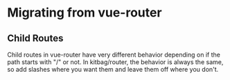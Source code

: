 # Migrating from vue-router

## Child Routes

Child routes in vue-router have very different behavior depending on if the path starts with "/" or not. In kitbag/router, the behavior is always the same, so add slashes where you want them and leave them off where you don't.
